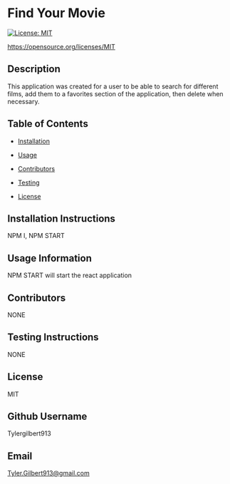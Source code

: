 # Find Your Movie
    
[![License: MIT](https://img.shields.io/badge/License-MIT-yellow.svg)](https://opensource.org/licenses/MIT)

https://opensource.org/licenses/MIT
    
## Description 
    
This application was created for a user to be able to search for different films, add them to a favorites section of the application, then delete when necessary.
    
## Table of Contents
    
* [Installation](#installation)
    
* [Usage](#usage)
    
* [Contributors](#contributing)
    
* [Testing](#test)
    
* [License](#license)
    
## Installation Instructions
    
NPM I, NPM START
    
## Usage Information 
    
NPM START will start the react application
    
## Contributors 
    
NONE
    
## Testing Instructions 
    
NONE
    
## License
    
MIT
    
## Github Username
    
Tylergilbert913
    
## Email
    
Tyler.Gilbert913@gmail.com
    